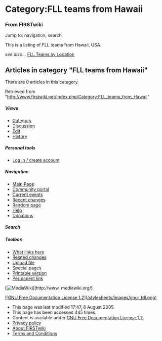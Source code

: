 # Category:FLL teams from Hawaii

### From FIRSTwiki

Jump to: navigation, search

This is a listing of FLL teams from Hawaii, USA.

_see also..._ [FLL Teams by Location](/index.php/FLL_Teams_by_Location "FLL
Teams by Location" )

  

## Articles in category "FLL teams from Hawaii"

There are 0 articles in this category.

Retrieved from
"<http://www.firstwiki.net/index.php/Category:FLL_teams_from_Hawaii>"

##### Views

  * [Category](/index.php/Category:FLL_teams_from_Hawaii)
  * [Discussion](/index.php?title=Category_talk:FLL_teams_from_Hawaii&action=edit)
  * [Edit](/index.php?title=Category:FLL_teams_from_Hawaii&action=edit)
  * [History](/index.php?title=Category:FLL_teams_from_Hawaii&action=history)

##### Personal tools

  * [Log in / create account](/index.php?title=Special:Userlogin&returnto=Category:FLL_teams_from_Hawaii)

[](/index.php/Main_Page "Main Page" )

##### Navigation

  * [Main Page](/index.php/Main_Page)
  * [Community portal](/index.php/FIRSTwiki:Community_portal)
  * [Current events](/index.php/Current_events)
  * [Recent changes](/index.php/Special:Recentchanges)
  * [Random page](/index.php/Special:Random)
  * [Help](/index.php/Help:Contents)
  * [Donations](/index.php/FIRSTwiki:Site_support)

##### Search



##### Toolbox

  * [What links here](/index.php/Special:Whatlinkshere/Category:FLL_teams_from_Hawaii)
  * [Related changes](/index.php/Special:Recentchangeslinked/Category:FLL_teams_from_Hawaii)
  * [Upload file](/index.php/Special:Upload)
  * [Special pages](/index.php/Special:Specialpages)
  * [Printable version](/index.php?title=Category:FLL_teams_from_Hawaii&printable=yes)
  * [Permanent link](/index.php?title=Category:FLL_teams_from_Hawaii&oldid=40602)

[![MediaWiki](/skins/common/images/poweredby_mediawiki_88x31.png)](http://www.
mediawiki.org/)

[![GNU Free Documentation License 1.2](/stylesheets/images/gnu-
fdl.png)](http://www.gnu.org/copyleft/fdl.html)

  * This page was last modified 17:47, 8 August 2005.
  * This page has been accessed 445 times.
  * Content is available under [GNU Free Documentation License 1.2](http://www.gnu.org/copyleft/fdl.html "http://www.gnu.org/copyleft/fdl.html" ).
  * [Privacy policy](/index.php/FIRSTwiki:Privacy_policy "FIRSTwiki:Privacy policy" )
  * [About FIRSTwiki](/index.php/FIRSTwiki:About "FIRSTwiki:About" )
  * [Terms and Conditions](/index.php/FIRSTwiki:Terms_and_conditions "FIRSTwiki:Terms and conditions" )

